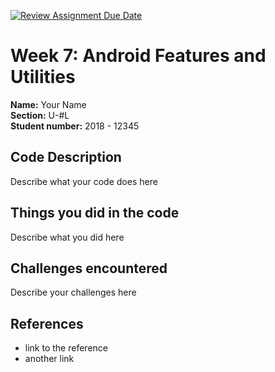 [![Review Assignment Due Date](https://classroom.github.com/assets/deadline-readme-button-22041afd0340ce965d47ae6ef1cefeee28c7c493a6346c4f15d667ab976d596c.svg)](https://classroom.github.com/a/yI103iis)
# Week 7: Android Features and Utilities

**Name:** Your Name <br/>
**Section:** U-#L <br/>
**Student number:** 2018 - 12345 <br/>

## Code Description

Describe what your code does here

## Things you did in the code

Describe what you did here

## Challenges encountered

Describe your challenges here

## References

- link to the reference
- another link
